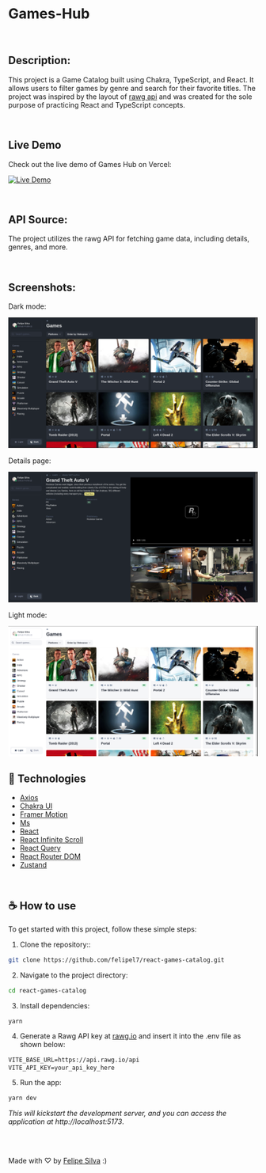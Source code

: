 # Games-Hub

<br />

## Description:

This project is a Game Catalog built using Chakra, TypeScript, and React. It allows users to filter games by genre and search for their favorite titles. The project was inspired by the layout of [rawg api](https://rawg.io/) and was created for the sole purpose of practicing React and TypeScript concepts.

<br />

## Live Demo

Check out the live demo of Games Hub on Vercel:

[![Live Demo](https://vercel.com/button)](https://react-games-catalog-six.vercel.app/)

<br />

## API Source:

The project utilizes the rawg API for fetching game data, including details, genres, and more.

<br />

## Screenshots:

Dark mode:

<img src='./src/assets/s1.png' />

<br />

Details page:

<img src='./src/assets/s2.png' />

<br />

Light mode:

<img src='./src/assets/s1-light.png' />

<br />

## 🚀 Technologies

- [Axios](https://github.com/axios/axios)
- [Chakra UI](https://github.com/chakra-ui/chakra-ui)
- [Framer Motion](https://github.com/framer/motion)
- [Ms](https://github.com/vercel/ms)
- [React](https://github.com/facebook/react)
- [React Infinite Scroll](https://github.com/ankeetmaini/react-infinite-scroll-component)
- [React Query](https://tanstack.com/query/v3/)
- [React Router DOM](https://reactrouter.com/en/main)
- [Zustand](https://github.com/pmndrs/zustand)

<br />

## ☕ How to use

To get started with this project, follow these simple steps:

1. Clone the repository::

```bash
git clone https://github.com/felipel7/react-games-catalog.git
```

2. Navigate to the project directory:

```bash
cd react-games-catalog
```

3. Install dependencies:

```bash
yarn
```

4. Generate a Rawg API key at [rawg.io](https://rawg.io/) and insert it into the .env file as shown below:

```env
VITE_BASE_URL=https://api.rawg.io/api
VITE_API_KEY=your_api_key_here
```

5. Run the app:

```bash
yarn dev
```

_This will kickstart the development server, and you can access the application at http://localhost:5173_.

<br />

<br />

Made with ♡ by [Felipe Silva](https://www.linkedin.com/in/ggfelipesilva/) :)
